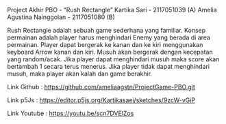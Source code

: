 Project Akhir PBO -  “Rush Rectangle”
Kartika Sari - 2117051039 (A)
Amelia Agustina Nainggolan - 2117051080 (B)

Rush Rectangle adalah sebuah game sederhana yang familiar. Konsep permainan adalah player harus menghindari Enemy yang berada di area permainan. Player dapat bergerak ke kanan dan ke kiri menggunakan keyboard Arrow kanan dan kiri. Musuh akan bergerak dengan kecepatan yang random/acak. Jika player dapat menghindari musuh maka score akan bertambah 1 secara terus menerus. Jika player tidak dapat menghindari musuh, maka player akan kalah dan game berakhir.

Link Github : https://github.com/ameliaagstn/ProjectGame-PBO.git

Link p5Js : https://editor.p5js.org/Kartikasaei/sketches/9zcW-vGiP

Link Youtube : https://youtu.be/scn7DVElZos
